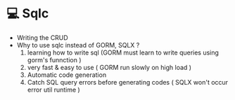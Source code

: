# 💻 Sqlc
- Writing the CRUD
- Why to use sqlc instead of GORM, SQLX ?
  1. learning how to write sql (GORM must learn to write queries using gorm's funnction )
  2. very fast & easy to use ( GORM run slowly on high load )
  3. Automatic code generation
  4. Catch SQL query errors before generating codes ( SQLX won't occur error util runtime )
